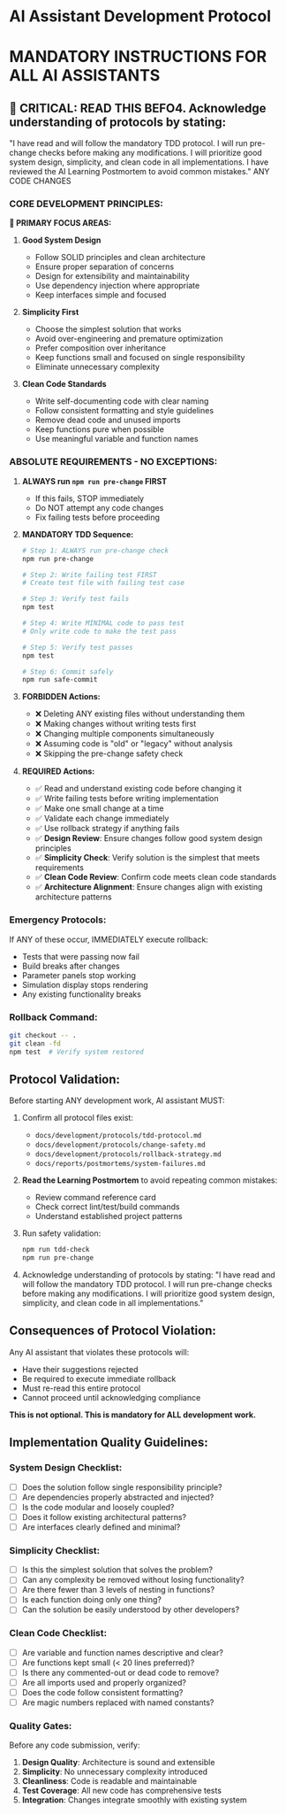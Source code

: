 # AI Assistant Development Protocol
# MANDATORY INSTRUCTIONS FOR ALL AI ASSISTANTS

## 🚨 CRITICAL: READ THIS BEFO4. Acknowledge understanding of protocols by stating:
   "I have read and will follow the mandatory TDD protocol. I will run pre-change checks before making any modifications. I will prioritize good system design, simplicity, and clean code in all implementations. I have reviewed the AI Learning Postmortem to avoid common mistakes." ANY CODE CHANGES

### **CORE DEVELOPMENT PRINCIPLES:**

**🎯 PRIMARY FOCUS AREAS:**

1. **Good System Design**
   - Follow SOLID principles and clean architecture
   - Ensure proper separation of concerns
   - Design for extensibility and maintainability
   - Use dependency injection where appropriate
   - Keep interfaces simple and focused

2. **Simplicity First**
   - Choose the simplest solution that works
   - Avoid over-engineering and premature optimization
   - Prefer composition over inheritance
   - Keep functions small and focused on single responsibility
   - Eliminate unnecessary complexity

3. **Clean Code Standards**
   - Write self-documenting code with clear naming
   - Follow consistent formatting and style guidelines
   - Remove dead code and unused imports
   - Keep functions pure when possible
   - Use meaningful variable and function names

### **ABSOLUTE REQUIREMENTS - NO EXCEPTIONS:**

1. **ALWAYS run `npm run pre-change` FIRST**
   - If this fails, STOP immediately
   - Do NOT attempt any code changes
   - Fix failing tests before proceeding

2. **MANDATORY TDD Sequence:**
   ```bash
   # Step 1: ALWAYS run pre-change check
   npm run pre-change
   
   # Step 2: Write failing test FIRST
   # Create test file with failing test case
   
   # Step 3: Verify test fails
   npm test
   
   # Step 4: Write MINIMAL code to pass test
   # Only write code to make the test pass
   
   # Step 5: Verify test passes
   npm test
   
   # Step 6: Commit safely
   npm run safe-commit
   ```

3. **FORBIDDEN Actions:**
   - ❌ Deleting ANY existing files without understanding them
   - ❌ Making changes without writing tests first
   - ❌ Changing multiple components simultaneously
   - ❌ Assuming code is "old" or "legacy" without analysis
   - ❌ Skipping the pre-change safety check

4. **REQUIRED Actions:**
   - ✅ Read and understand existing code before changing it
   - ✅ Write failing tests before writing implementation
   - ✅ Make one small change at a time
   - ✅ Validate each change immediately
   - ✅ Use rollback strategy if anything fails
   - ✅ **Design Review**: Ensure changes follow good system design principles
   - ✅ **Simplicity Check**: Verify solution is the simplest that meets requirements
   - ✅ **Clean Code Review**: Confirm code meets clean code standards
   - ✅ **Architecture Alignment**: Ensure changes align with existing architecture patterns

### **Emergency Protocols:**

If ANY of these occur, IMMEDIATELY execute rollback:
- Tests that were passing now fail
- Build breaks after changes
- Parameter panels stop working
- Simulation display stops rendering
- Any existing functionality breaks

### **Rollback Command:**
```bash
git checkout -- .
git clean -fd
npm test  # Verify system restored
```

## **Protocol Validation:**

Before starting ANY development work, AI assistant MUST:

1. Confirm all protocol files exist:
   - `docs/development/protocols/tdd-protocol.md`
   - `docs/development/protocols/change-safety.md`
   - `docs/development/protocols/rollback-strategy.md`
   - `docs/reports/postmortems/system-failures.md`

2. **Read the Learning Postmortem** to avoid repeating common mistakes:
   - Review command reference card
   - Check correct lint/test/build commands
   - Understand established project patterns

3. Run safety validation:
   ```bash
   npm run tdd-check
   npm run pre-change
   ```

3. Acknowledge understanding of protocols by stating:
   "I have read and will follow the mandatory TDD protocol. I will run pre-change checks before making any modifications. I will prioritize good system design, simplicity, and clean code in all implementations."

## **Consequences of Protocol Violation:**

Any AI assistant that violates these protocols will:
- Have their suggestions rejected
- Be required to execute immediate rollback
- Must re-read this entire protocol
- Cannot proceed until acknowledging compliance

**This is not optional. This is mandatory for ALL development work.**

## **Implementation Quality Guidelines:**

### **System Design Checklist:**
- [ ] Does the solution follow single responsibility principle?
- [ ] Are dependencies properly abstracted and injected?
- [ ] Is the code modular and loosely coupled?
- [ ] Does it follow existing architectural patterns?
- [ ] Are interfaces clearly defined and minimal?

### **Simplicity Checklist:**
- [ ] Is this the simplest solution that solves the problem?
- [ ] Can any complexity be removed without losing functionality?
- [ ] Are there fewer than 3 levels of nesting in functions?
- [ ] Is each function doing only one thing?
- [ ] Can the solution be easily understood by other developers?

### **Clean Code Checklist:**
- [ ] Are variable and function names descriptive and clear?
- [ ] Are functions kept small (< 20 lines preferred)?
- [ ] Is there any commented-out or dead code to remove?
- [ ] Are all imports used and properly organized?
- [ ] Does the code follow consistent formatting?
- [ ] Are magic numbers replaced with named constants?

### **Quality Gates:**
Before any code submission, verify:
1. **Design Quality**: Architecture is sound and extensible
2. **Simplicity**: No unnecessary complexity introduced  
3. **Cleanliness**: Code is readable and maintainable
4. **Test Coverage**: All new code has comprehensive tests
5. **Integration**: Changes integrate smoothly with existing system
